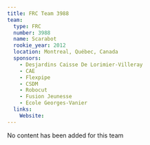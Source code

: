 ```yaml
---
title: FRC Team 3988
team:
  type: FRC
  number: 3988
  name: Scarabot
  rookie_year: 2012
  location: Montreal, Québec, Canada
  sponsors:
    - Desjardins Caisse De Lorimier-Villeray
    - CAE
    - Flexpipe
    - CSDM
    - Robocut
    - Fusion Jeunesse
    - Ecole Georges-Vanier
  links:
    Website: 
---
```

No content has been added for this team